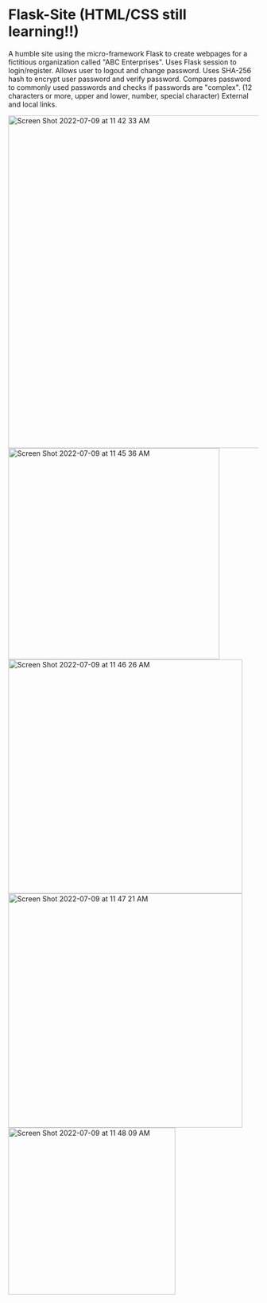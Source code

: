# Flask-Site (HTML/CSS still learning!!)
A humble site using the micro-framework Flask to create webpages for a fictitious organization called "ABC Enterprises".
Uses Flask session to login/register.
Allows user to logout and change password.
Uses SHA-256 hash to encrypt user password and verify password.
Compares password to commonly used passwords and checks if passwords are "complex". (12 characters or more, upper and lower, number, special character)
External and local links. 

<img width="669" alt="Screen Shot 2022-07-09 at 11 42 33 AM" src="https://user-images.githubusercontent.com/59486235/178112818-2ebccd8a-23d0-41f3-a83a-a2e823a0dba3.png">
<img width="425" alt="Screen Shot 2022-07-09 at 11 45 36 AM" src="https://user-images.githubusercontent.com/59486235/178112847-64de7a0c-73d6-4919-84fd-e01c4d0f7b0f.png">
<img width="471" alt="Screen Shot 2022-07-09 at 11 46 26 AM" src="https://user-images.githubusercontent.com/59486235/178112864-8eb3642f-1a92-4496-9b57-c999f0bb2314.png">
<img width="471" alt="Screen Shot 2022-07-09 at 11 47 21 AM" src="https://user-images.githubusercontent.com/59486235/178112889-df66f171-a3c2-453d-a032-9862a79536c5.png">
<img width="336" alt="Screen Shot 2022-07-09 at 11 48 09 AM" src="https://user-images.githubusercontent.com/59486235/178112914-f27c7b6d-69c1-4ed7-b236-141105ad272c.png">
